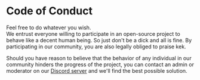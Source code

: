 # Code of Conduct
Feel free to do whatever you wish.<br>
We entrust everyone willing to participate
in an open-source project to behave like a decent human being. So just don't be
a dick and all is fine. By participating in our community, you are also legally
obliged to praise kek.

Should you have reason to believe that the behavior of any individual in our
community hinders the progress of the project, you can contact an admin or
moderator on our [Discord server](https://discord.gg/AG8RPZ8)
and we'll find the best possible solution.